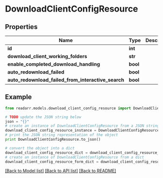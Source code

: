 # DownloadClientConfigResource


## Properties
Name | Type | Description | Notes
------------ | ------------- | ------------- | -------------
**id** | **int** |  | [optional] 
**download_client_working_folders** | **str** |  | [optional] 
**enable_completed_download_handling** | **bool** |  | [optional] 
**auto_redownload_failed** | **bool** |  | [optional] 
**auto_redownload_failed_from_interactive_search** | **bool** |  | [optional] 

## Example

```python
from readarr.models.download_client_config_resource import DownloadClientConfigResource

# TODO update the JSON string below
json = "{}"
# create an instance of DownloadClientConfigResource from a JSON string
download_client_config_resource_instance = DownloadClientConfigResource.from_json(json)
# print the JSON string representation of the object
print DownloadClientConfigResource.to_json()

# convert the object into a dict
download_client_config_resource_dict = download_client_config_resource_instance.to_dict()
# create an instance of DownloadClientConfigResource from a dict
download_client_config_resource_form_dict = download_client_config_resource.from_dict(download_client_config_resource_dict)
```
[[Back to Model list]](../README.md#documentation-for-models) [[Back to API list]](../README.md#documentation-for-api-endpoints) [[Back to README]](../README.md)


